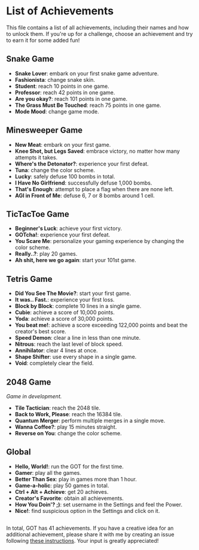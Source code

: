 # List of Achievements

This file contains a list of all achievements, including their names and how to unlock them.
If you're up for a challenge, choose an achievement and try to earn it for some added fun!


## Snake Game

- **Snake Lover**: embark on your first snake game adventure.
- **Fashionista**: change snake skin.
- **Student**: reach 10 points in one game.
- **Professor**: reach 42 points in one game.
- **Are you okay?**: reach 101 points in one game.
- **The Grass Must Be Touched**: reach 75 points in one game.
- **Mode Mood**: change game mode.


## Minesweeper Game

- **New Meat**: embark on your first game.
- **Knee Shot, but Legs Saved**: embrace victory, no matter how many attempts it takes.
- **Where's the Detonator?**: experience your first defeat.
- **Tuna**: change the color scheme.
- **Lucky**: safely defuse 100 bombs in total.
- **I Have No Girlfriend**: successfully defuse 1,000 bombs.
- **That's Enough**: attempt to place a flag when there are none left.
- **AGI in Front of Me**: defuse 6, 7 or 8 bombs around 1 cell.


## TicTacToe Game

- **Beginner's Luck**: achieve your first victory.
- **GOTcha!**: experience your first defeat.
- **You Scare Me**: personalize your gaming experience by changing the color scheme.
- **Really..?**: play 20 games.
- **Ah shit, here we go again**: start your 101st game.


## Tetris Game

- **Did You See The Movie?**: start your first game.
- **It was.. Fast.**: experience your first loss.
- **Block by Block**: complete 10 lines in a single game.
- **Cubie**: achieve a score of 10,000 points.
- **Yoda**: achieve a score of 30,000 points.
- **You beat me!**: achieve a score exceeding 122,000 points and beat the creator's best score.
- **Speed Demon**: clear a line in less than one minute.
- **Nitrous**: reach the last level of block speed.
- **Annihilator**: clear 4 lines at once.
- **Shape Shifter**: use every shape in a single game.
- **Void**: completely clear the field.


## 2048 Game
*Game in development.*

- **Tile Tactician**: reach the 2048 tile.
- **Back to Work, Please**: reach the 16384 tile.
- **Quantum Merger**: perform multiple merges in a single move.
- **Wanna Coffee?**: play 15 minutes straight. 
- **Reverse on You**: change the color scheme.


## Global

- **Hello, World!**: run the GOT for the first time.
- **Gamer**: play all the games.
- **Better Than Sex**: play in games more than 1 hour.
- **Game-a-holic**: play 50 games in total.
- **Ctrl + Alt + Achieve**: get 20 achieves.
- **Creator's Favorite**: obtain all achievements.
- **How You Doin'? ;)**: set username in the Settings and feel the Power.
- **Nice!**: find suspicious option in the Settings and click on it.


##

In total, GOT has 41 achievements. 
If you have a creative idea for an additional achievement, please share it with me by creating an issue following 
[these instructions](https://github.com/zluuba/games-of-terminal/tree/main/docs/issue-reporting-guide.md).
Your input is greatly appreciated!
